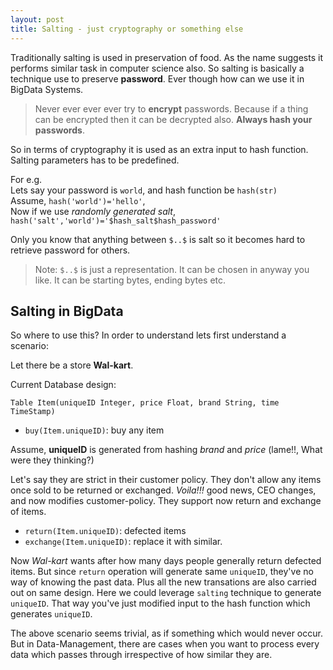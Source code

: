 ```yaml
---
layout: post
title: Salting - just cryptography or something else
---
```


Traditionally salting is used in preservation of food. As the name
suggests it performs similar task in computer
science also. So salting is basically a technique use to preserve
**password**. Ever though how can we use it in BigData Systems.

> Never ever ever ever try to **encrypt** passwords. Because if a
> thing can be encrypted then it can be decrypted also. **Always
> hash your passwords**.

So in terms of cryptography it is used as an extra input to hash
function. Salting parameters has to be predefined.

For e.g.  
Lets say your password is `world`, and hash function be 
`hash(str)`  
Assume, `hash('world')='hello'`,  
Now if we use *randomly generated salt*,  
`hash('salt','world')='$hash_salt$hash_password'`

Only you know that anything between `$..$` is salt so it becomes
hard to retrieve password for others.

> Note: `$..$` is just a representation. It can be chosen in anyway
> you like. It can be starting bytes, ending bytes etc.

## Salting in BigData

So where to use this? In order to understand lets first
understand a scenario:

Let there be a store **Wal-kart**.

Current Database design:

`Table Item(uniqueID Integer, price Float, brand String, time TimeStamp)`


* `buy(Item.uniqueID)`: buy any item

Assume, **uniqueID** is generated from hashing *brand* and *price* 
(lame!!, What were they thinking?)

Let's say they are strict in their customer policy. They don't
allow any items once sold to be returned or exchanged.
*Voila!!!* good news, CEO changes, and now modifies
customer-policy. They support now return and exchange of items. 

* `return(Item.uniqueID)`: defected items
* `exchange(Item.uniqueID)`: replace it with similar.

Now *Wal-kart* wants after how many days people generally return
defected items. But since `return` operation will generate same
`uniqueID`, they've no way of knowing the past data. Plus all the
new transations are also carried out on same design. Here we could
leverage `salting` technique to generate `uniqueID`. That way
you've just modified input to the hash function which generates
`uniqueID`.

The above scenario seems trivial, as if something which would never
occur. But in Data-Management, there are cases when you want
to process every data which passes through irrespective of how
similar they are.
